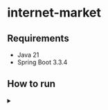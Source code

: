 # internet-market


## Requirements

- Java 21
- Spring Boot 3.3.4

## How to run

<details close>
  <summary>
    
  </summary>

1. **Clone the repository:**

    ```sh
    git clone https://github.com/Maksud9909/internet-market
    ```
2. **Paste the .env file into assignment-service folder**

   .env file content

    ```.env
    DB_URL=<your-databse-url>
    DB_USERNAME=<your-databse-username>
    DB_PASSWORD=<your-databse-password>
    SECURITY_TOKEN_ACCESS_SECRET_KEY=<repalce-with-generated-secret-koy-for-access-token>
    SECURITY_TOKEN_ACCESS_TIME=<access-token-valid-time-in-millieseconds>
    SECURITY_TOKEN_REFRESH_SECRET_KEY=<repalce-with-generated-secret-koy-for-refresh-token>
    SECURITY_TOKEN_REFRESH_TIME=<refresht-token-valid-time-in-millieseconds>
    ```
3. **Build the project:**

   Use Maven to build the project.

    ```sh
    mvn clean install
    ```

4. **Run the application:**

   To run the application, make sure you have Java 21 installed

5. **Link for the application**

   http://localhost:80/index.html

</details>
